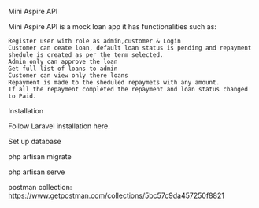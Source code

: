 Mini Aspire API

Mini Aspire API is a mock loan app it has functionalities such as:

    Register user with role as admin,customer & Login
    Customer can ceate loan, default loan status is pending and repayment shedule is created as per the term selected.
    Admin only can approve the loan
    Get full list of loans to admin
    Customer can view only there loans
    Repayment is made to the sheduled repaymets with any amount.
    If all the repayment completed the repayment and loan status changed to Paid.

Installation

Follow Laravel installation here.

Set up database

php artisan migrate

php artisan serve

postman collection: https://www.getpostman.com/collections/5bc57c9da457250f8821
